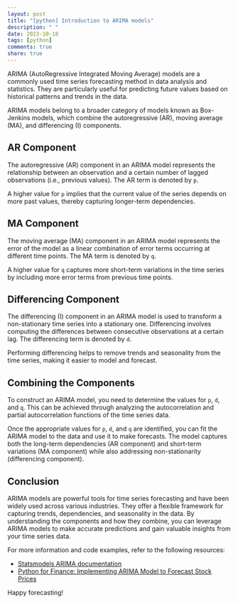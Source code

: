 ```yaml
---
layout: post
title: "[python] Introduction to ARIMA models"
description: " "
date: 2023-10-18
tags: [python]
comments: true
share: true
---
```


ARIMA (AutoRegressive Integrated Moving Average) models are a commonly used time series forecasting method in data analysis and statistics. They are particularly useful for predicting future values based on historical patterns and trends in the data.

ARIMA models belong to a broader category of models known as Box-Jenkins models, which combine the autoregressive (AR), moving average (MA), and differencing (I) components.

## AR Component

The autoregressive (AR) component in an ARIMA model represents the relationship between an observation and a certain number of lagged observations (i.e., previous values). The AR term is denoted by `p`.

A higher value for `p` implies that the current value of the series depends on more past values, thereby capturing longer-term dependencies.

## MA Component

The moving average (MA) component in an ARIMA model represents the error of the model as a linear combination of error terms occurring at different time points. The MA term is denoted by `q`.

A higher value for `q` captures more short-term variations in the time series by including more error terms from previous time points.

## Differencing Component

The differencing (I) component in an ARIMA model is used to transform a non-stationary time series into a stationary one. Differencing involves computing the differences between consecutive observations at a certain lag. The differencing term is denoted by `d`.

Performing differencing helps to remove trends and seasonality from the time series, making it easier to model and forecast.

## Combining the Components

To construct an ARIMA model, you need to determine the values for `p`, `d`, and `q`. This can be achieved through analyzing the autocorrelation and partial autocorrelation functions of the time series data.

Once the appropriate values for `p`, `d`, and `q` are identified, you can fit the ARIMA model to the data and use it to make forecasts. The model captures both the long-term dependencies (AR component) and short-term variations (MA component) while also addressing non-stationarity (differencing component).

## Conclusion

ARIMA models are powerful tools for time series forecasting and have been widely used across various industries. They offer a flexible framework for capturing trends, dependencies, and seasonality in the data. By understanding the components and how they combine, you can leverage ARIMA models to make accurate predictions and gain valuable insights from your time series data.

For more information and code examples, refer to the following resources:

- [Statsmodels ARIMA documentation](https://www.statsmodels.org/stable/generated/statsmodels.tsa.arima.model.ARIMA.html)
- [Python for Finance: Implementing ARIMA Model to Forecast Stock Prices](https://towardsdatascience.com/python-for-finance-implementing-arima-model-to-forecast-stock-prices-6492c9309eda)

Happy forecasting!